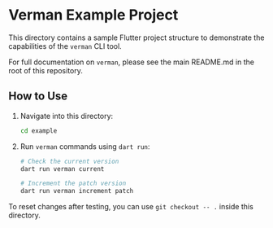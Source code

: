 # Verman Example Project

This directory contains a sample Flutter project structure to demonstrate the capabilities of the `verman` CLI tool.

For full documentation on `verman`, please see the main README.md in the root of this repository.

## How to Use

1. Navigate into this directory:
   ```sh
   cd example
   ```

2. Run `verman` commands using `dart run`:
   ```sh
   # Check the current version
   dart run verman current

   # Increment the patch version
   dart run verman increment patch
   ```

To reset changes after testing, you can use `git checkout -- .` inside this directory.